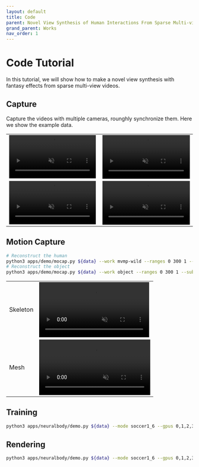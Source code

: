 ```yaml
---
layout: default
title: Code
parent: Novel View Synthesis of Human Interactions From Sparse Multi-view Videos
grand_parent: Works
nav_order: 1
---
```


# Code Tutorial

In this tutorial, we will show how to make a novel view synthesis with fantasy effects from sparse multi-view videos.

## Capture

Capture the videos with multiple cameras, rounghly synchronize them. Here we show the example data.

<table cellspacing="0">
    <thead>
    </thead>
    <tbody id="demo">
      <tr>
        <td>
          <video width="99%" playsinline="" autoplay="autoplay" loop="loop" preload="" muted=""><source src="multinb-code/1.mp4" type="video/mp4">
          </video>
        </td>
        <td>
          <video width="100%" playsinline="" autoplay="autoplay" loop="loop" preload="" muted=""><source src="multinb-code/3.mp4" type="video/mp4">
          </video>
        </td>
      </tr>
      <tr>
        <td>
          <video width="99%" playsinline="" autoplay="autoplay" loop="loop" preload="" muted=""><source src="multinb-code/5.mp4" type="video/mp4">
          </video>
        </td>
        <td>
          <video width="100%" playsinline="" autoplay="autoplay" loop="loop" preload="" muted=""><source src="multinb-code/7.mp4" type="video/mp4">
          </video>
        </td>
      </tr>
    </tbody>
</table>

## Motion Capture

```bash
# Reconstruct the human
python3 apps/demo/mocap.py ${data} --work mvmp-wild --ranges 0 300 1 --subs_vis 1 3 5 7 --pids 0 1 2 3 4 5
# Reconstruct the object
python3 apps/demo/mocap.py ${data} --work object --ranges 0 300 1 --subs_vis 1 3 5 7
```

<table cellspacing="0">
    <thead>
    </thead>
    <tbody id="demo">
      <tr>
        <td>Skeleton
        </td>
        <td>
          <video width="99%" playsinline="" autoplay="autoplay" loop="loop" preload="" muted=""><source src="multinb-code/soccer1_6_keypoints.mp4" type="video/mp4">
          </video>
        </td>
      </tr>
      <tr>
        <td>Mesh
        </td>
        <td>
          <video width="100%" playsinline="" autoplay="autoplay" loop="loop" preload="" muted=""><source src="multinb-code/soccer1_6_smpl.mp4" type="video/mp4">
          </video>
        </td>
      </tr>
    </tbody>
</table>

## Training

```bash
python3 apps/neuralbody/demo.py ${data} --mode soccer1_6 --gpus 0,1,2,3
```

## Rendering

```bash
python3 apps/neuralbody/demo.py ${data} --mode soccer1_6 --gpus 0,1,2,3 --demo
```

